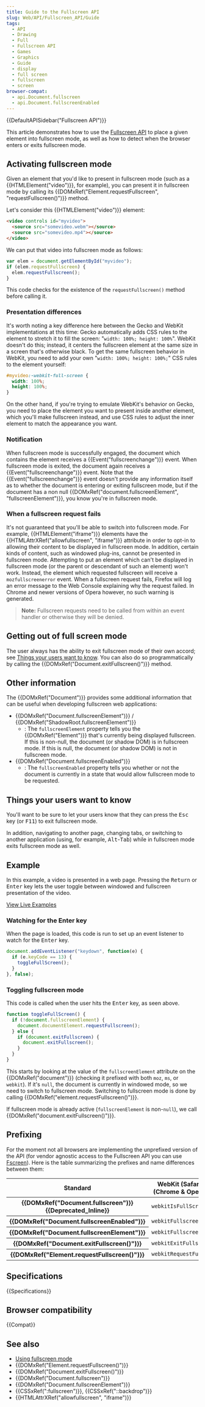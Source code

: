 ```yaml
---
title: Guide to the Fullscreen API
slug: Web/API/Fullscreen_API/Guide
tags:
  - API
  - Drawing
  - Full
  - Fullscreen API
  - Games
  - Graphics
  - Guide
  - display
  - full screen
  - fullscreen
  - screen
browser-compat:
  - api.Document.fullscreen
  - api.Document.fullscreenEnabled
---
```

{{DefaultAPISidebar("Fullscreen API")}}

This article demonstrates how to use the [Fullscreen API](/en-US/docs/Web/API/Fullscreen_API) to place a given element into fullscreen mode, as well as how to detect when the browser enters or exits fullscreen mode.

## Activating fullscreen mode

Given an element that you'd like to present in fullscreen mode (such as a {{HTMLElement("video")}}, for example), you can present it in fullscreen mode by calling its {{DOMxRef("Element.requestFullscreen", "requestFullscreen()")}} method.

Let's consider this {{HTMLElement("video")}} element:

```html
<video controls id="myvideo">
  <source src="somevideo.webm"></source>
  <source src="somevideo.mp4"></source>
</video>
```

We can put that video into fullscreen mode as follows:

```js
var elem = document.getElementById("myvideo");
if (elem.requestFullscreen) {
  elem.requestFullscreen();
}
```

This code checks for the existence of the `requestFullscreen()` method before calling it.

### Presentation differences

It's worth noting a key difference here between the Gecko and WebKit implementations at this time: Gecko automatically adds CSS rules to the element to stretch it to fill the screen: "`width: 100%; height: 100%`". WebKit doesn't do this; instead, it centers the fullscreen element at the same size in a screen that's otherwise black. To get the same fullscreen behavior in WebKit, you need to add your own "`width: 100%; height: 100%;`" CSS rules to the element yourself:

```css
#myvideo:-webkit-full-screen {
  width: 100%;
  height: 100%;
}
```

On the other hand, if you're trying to emulate WebKit's behavior on Gecko, you need to place the element you want to present inside another element, which you'll make fullscreen instead, and use CSS rules to adjust the inner element to match the appearance you want.

### Notification

When fullscreen mode is successfully engaged, the document which contains the element receives a {{Event("fullscreenchange")}} event. When fullscreen mode is exited, the document again receives a {{Event("fullscreenchange")}} event. Note that the {{Event("fullscreenchange")}} event doesn't provide any information itself as to whether the document is entering or exiting fullscreen mode, but if the document has a non null {{DOMxRef("document.fullscreenElement", "fullscreenElement")}}, you know you're in fullscreen mode.

### When a fullscreen request fails

It's not guaranteed that you'll be able to switch into fullscreen mode. For example, {{HTMLElement("iframe")}} elements have the {{HTMLAttrXRef("allowfullscreen", "iframe")}} attribute in order to opt-in to allowing their content to be displayed in fullscreen mode. In addition, certain kinds of content, such as windowed plug-ins, cannot be presented in fullscreen mode. Attempting to put an element which can't be displayed in fullscreen mode (or the parent or descendant of such an element) won't work. Instead, the element which requested fullscreen will receive a `mozfullscreenerror` event. When a fullscreen request fails, Firefox will log an error message to the Web Console explaining why the request failed. In Chrome and newer versions of Opera however, no such warning is generated.

> **Note:** Fullscreen requests need to be called from within an event handler or otherwise they will be denied.

## Getting out of full screen mode

The user always has the ability to exit fullscreen mode of their own accord; see [Things your users want to know](#things_your_users_want_to_know). You can also do so programmatically by calling the {{DOMxRef("Document.exitFullscreen()")}} method.

## Other information

The {{DOMxRef("Document")}} provides some additional information that can be useful when developing fullscreen web applications:

- {{DOMxRef("Document.fullscreenElement")}} / {{DOMxRef("ShadowRoot.fullscreenElement")}}
  - : The `fullscreenElement` property tells you the {{DOMxRef("Element")}} that's currently being displayed fullscreen. If this is non-null, the document (or shadow DOM) is in fullscreen mode. If this is null, the document (or shadow DOM) is not in fullscreen mode.
- {{DOMxRef("Document.fullscreenEnabled")}}
  - : The `fullscreenEnabled` property tells you whether or not the document is currently in a state that would allow fullscreen mode to be requested.

## Things your users want to know

You'll want to be sure to let your users know that they can press the <kbd>Esc</kbd> key (or <kbd>F11</kbd>) to exit fullscreen mode.

In addition, navigating to another page, changing tabs, or switching to another application (using, for example, <kbd>Alt</kbd>-<kbd>Tab</kbd>) while in fullscreen mode exits fullscreen mode as well.

## Example

In this example, a video is presented in a web page. Pressing the <kbd>Return</kbd> or <kbd>Enter</kbd> key lets the user toggle between windowed and fullscreen presentation of the video.

[View Live Examples](https://media.prod.mdn.mozit.cloud/samples/domref/fullscreen.html)

### Watching for the Enter key

When the page is loaded, this code is run to set up an event listener to watch for the <kbd>Enter</kbd> key.

```js
document.addEventListener("keydown", function(e) {
  if (e.keyCode == 13) {
    toggleFullScreen();
  }
}, false);
```

### Toggling fullscreen mode

This code is called when the user hits the <kbd>Enter</kbd> key, as seen above.

```js
function toggleFullScreen() {
  if (!document.fullscreenElement) {
    document.documentElement.requestFullscreen();
  } else {
    if (document.exitFullscreen) {
      document.exitFullscreen();
    }
  }
}
```

This starts by looking at the value of the `fullscreenElement` attribute on the {{DOMxRef("document")}} (checking it prefixed with both `moz`, `ms`, or `webkit`). If it's `null`, the document is currently in windowed mode, so we need to switch to fullscreen mode. Switching to fullscreen mode is done by calling {{DOMxRef("element.requestFullscreen()")}}.

If fullscreen mode is already active (`fullscreenElement` is non-`null`), we call {{DOMxRef("document.exitFullscreen()")}}.

## Prefixing

For the moment not all browsers are implementing the unprefixed version of the API (for vendor agnostic access to the Fullscreen API you can use [Fscreen](https://github.com/rafgraph/fscreen)). Here is the table summarizing the prefixes and name differences between them:

<table class="standard-table">
  <thead>
    <tr>
      <th scope="row">Standard</th>
      <th scope="col">WebKit (Safari) / Blink (Chrome &#x26; Opera) / Edge</th>
      <th scope="col">Gecko (Firefox)</th>
      <th scope="col">Internet Explorer</th>
    </tr>
  </thead>
  <tbody>
    <tr>
      <th scope="row">
        {{DOMxRef("Document.fullscreen")}} {{Deprecated_Inline}}
      </th>
      <td><code>webkitIsFullScreen</code></td>
      <td><code>mozFullScreen</code></td>
      <td>-</td>
    </tr>
    <tr>
      <th scope="row">
        {{DOMxRef("Document.fullscreenEnabled")}}
      </th>
      <td><code>webkitFullscreenEnabled</code></td>
      <td><code>mozFullScreenEnabled</code></td>
      <td><code>msFullscreenEnabled</code></td>
    </tr>
    <tr>
      <th scope="row">
        {{DOMxRef("Document.fullscreenElement")}}
      </th>
      <td><code>webkitFullscreenElement</code></td>
      <td><code>mozFullScreenElement</code></td>
      <td><code>msFullscreenElement</code></td>
    </tr>
    <tr>
      <th scope="row">{{DOMxRef("Document.exitFullscreen()")}}</th>
      <td><code>webkitExitFullscreen()</code></td>
      <td><code>mozCancelFullScreen()</code></td>
      <td><code>msExitFullscreen()</code></td>
    </tr>
    <tr>
      <th scope="row">
        {{DOMxRef("Element.requestFullscreen()")}}
      </th>
      <td><code>webkitRequestFullscreen()</code></td>
      <td><code>mozRequestFullScreen()</code></td>
      <td><code>msRequestFullscreen()</code></td>
    </tr>
  </tbody>
</table>

## Specifications

{{Specifications}}

## Browser compatibility

{{Compat}}

## See also

- [Using fullscreen mode](/en-US/docs/Web/API/Fullscreen_API)
- {{DOMxRef("Element.requestFullscreen()")}}
- {{DOMxRef("Document.exitFullscreen()")}}
- {{DOMxRef("Document.fullscreen")}}
- {{DOMxRef("Document.fullscreenElement")}}
- {{CSSxRef(":fullscreen")}}, {{CSSxRef("::backdrop")}}
- {{HTMLAttrXRef("allowfullscreen", "iframe")}}

